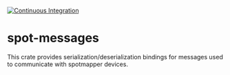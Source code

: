 [![Continuous Integration](https://github.com/novalabsxyz/spot-messages/actions/workflows/rust.yml/badge.svg?branch=main)](https://github.com/novalabsxyz/spot-messages/actions/workflows/rust.yml)
# spot-messages

This crate provides serialization/deserialization bindings for messages used to
communicate with spotmapper devices.
